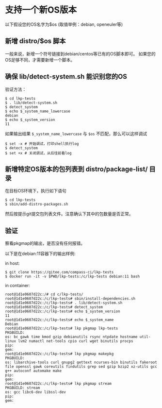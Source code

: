 # 支持一个新OS版本

以下假设您的OS名字为$os (取值举例：debian, openeuler等)

## 新增 distro/$os 脚本

一般来说，新增一个符号链接到debian/centos等已有的OS脚本即可。
如果您的OS足够不同，才需要新增一个脚本。

## 确保 lib/detect-system.sh 能识别您的OS

验证方法：

	$ cd lkp-tests
	$ . lib/detect-system.sh
	$ detect_system
	$ echo $_system_name_lowercase
	debian
	$ echo $_system_version
	11

如果输出结果 `$_system_name_lowercase` 与 `$os` 不匹配，那么可以这样调试

	$ set -x # 开始调试，打印shell执行log
	$ detect_system
	$ set +x # 关闭调试，从后往前看log

## 新增特定OS版本的包列表到 distro/package-list/ 目录

在目标OS环境下，执行如下语句

	$ cd lkp-tests
	$ sbin/add-distro-packages.sh

然后按提示git提交包列表文件。注意确认下其中的包数量是否正常。

## 验证

察看pkgmap的输出，是否没有任何报错。

以下是在debian:11容器下的输出样例:

in host: 

	$ git clone https://gitee.com/compass-ci/lkp-tests
	$ docker run -it -v $PWD/lkp-tests:/c/lkp-tests debian:11 bash

in container:

	root@1d1e0607d22c:/# cd c/lkp-tests/
	root@1d1e0607d22c:/c/lkp-tests# sbin/install-dependencies.sh
	root@1d1e0607d22c:/c/lkp-tests# . lib/detect-system.sh
	root@1d1e0607d22c:/c/lkp-tests# detect_system
	root@1d1e0607d22c:/c/lkp-tests# echo $_system_version
	11
	root@1d1e0607d22c:/c/lkp-tests# echo $_system_name
	Debian
	root@1d1e0607d22c:/c/lkp-tests# lkp pkgmap lkp-tests
	PKGBUILD:
	os: bc gawk time kmod gzip debianutils rsync ntpdate hostname util-linux lvm2 numactl net-tools cpio curl wget binutils procps
	pip:
	gem:
	root@1d1e0607d22c:/c/lkp-tests# lkp pkgmap makepkg
	PKGBUILD:
	os: libarchive-tools curl gnupg2 gettext ncurses-bin binutils fakeroot file openssl gawk coreutils findutils grep sed gzip bzip2 xz-utils gcc g++ autoconf automake make
	pip:
	gem:
	root@1d1e0607d22c:/c/lkp-tests# lkp pkgmap stream
	PKGBUILD: stream
	os: gcc libc6-dev libssl-dev
	pip:
	gem:

